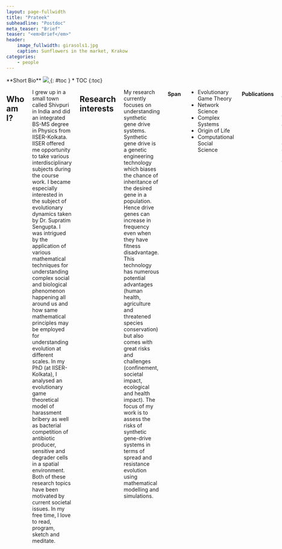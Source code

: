 ```yaml
---
layout: page-fullwidth
title: "Prateek"
subheadline: "Postdoc"
meta_teaser: "Brief"
teaser: "<em>Brief</em>"
header:
    image_fullwidth: girasols1.jpg
    caption: Sunflowers in the market, Krakow
categories:
    - people
---
```

<!--more-->

<div class="row">
<div class="medium-4 medium-push-8 columns" markdown="1">
<div class="panel radius" markdown="1">
**Short Bio**
<a class="th [radius]" href="{{ site.url }}/images/DeptPic.jpg">
<img src="{{ site.url }}/images/prateek1.jpg">
</a>
{: #toc }
*  TOC
{:toc}
</div>
</div><!-- /.medium-4.columns -->


<div class="medium-8 medium-pull-4 columns" markdown="1">



## Who am I?

I grew up in a small town called Shivpuri in India and did an integrated BS-MS degree in Physics from IISER-Kolkata. IISER offered me opportunity to take various interdisciplinary subjects during the course work. I became especially interested in the subject of evolutionary dynamics taken by Dr. Supratim Sengupta. I was intrigued by the application of various mathematical techniques for understanding complex social and biological phenomenon happening all around us and how same mathematical principles may be employed for understanding evolution at different scales. In my PhD (at IISER-Kolkata), I analysed an evolutionary game theoretical model of harassment bribery as well as bacterial competition of antibiotic producer, sensitive and degrader cells in a spatial environment. Both of these research topics have been motivated by current societal issues. In my free time, I love to read, program, sketch and meditate.


## Research interests

My research currently focuses on understanding synthetic gene drive systems. Synthetic gene drive is a genetic engineering technology which biases the chance of inheritance of the desired gene in a population. Hence drive genes can increase in frequency even when they have fitness disadvantage. This technology has numerous potential advantages (human health, agriculture and threatened species conservation) but also comes with great risks and challenges (confinement, societal impact, ecological and health impact). The focus of my work is to assess the risks of synthetic gene-drive systems in terms of spread and resistance evolution using mathematical modelling and simulations.

#### Span

* Evolutionary Game Theory
* Network Science
* Complex Systems
* Origin of Life
* Computational Social Science

#### Publications

Kosakowski J, Verma P, Sengupta S, Higgs PG (2018) The evolution of antibiotic production rate in a spatial model of bacterial competition. PLoS One 13(10):e0205202.

Verma P, Nandi AK, Sengupta S (2018) Bribery games on interdependent complex networks. J Theor Biol 450:43ñ52.

Verma P, Nandi AK, Sengupta S (2017) Bribery games on inter-dependent regular networks. Sci Rep 7:42735.

Verma P, Sengupta S (2015) Bribe and punishment: An evolutionary game-theoretic analysis of bribery. PLoS One 10(7):e0133441.

## Conferences, workshops and talks
#### 2019 
* DPS Department Day talk, titled ``Cooperation and Conflict in Microbial Community`` at IISER Kolkata on 23 February 2019.

#### 2016

Visited Prof. Paul G. Higgs at McMaster University, Canada in Nov-Dec 2016 to work on a joint project which resulted in a paper titled ``Evolution of antibiotic production rate in a spatial model of bacterial competition``.

* Ecology and Evolutionary Biology (EEB) seminar talk at McMaster University on 7th December 2016.

#### 2015

* Attended Santa Fe Institute's 2015 Complex Systems Winter School India conducted from December 7 through December 21, 2015 at the Indian Institute of Science Education Reseach (IISER) in Mohali, India

#### 2014
* Poster presentation on the Department day at IISER-Kolkata in November, 2014.
